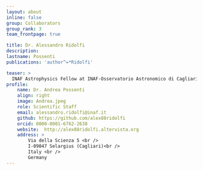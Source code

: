 ```yaml
---
layout: about
inline: false
group: Collaborators
group_rank: 3
team_frontpage: true

title: Dr. Alessandro Ridolfi
description: 
lastname: Possenti
publications: 'author^=*Ridolfi'

teaser: >
  INAF Astrophysics Fellow at INAF-Osservatorio Astronomico di Cagliari
profile:
    name: Dr. Andrea Possenti
    align: right
    image: Andrea.jpeg
    role: Scientific Staff
    email: alessandro.ridolfi@inaf.it
    github: https://github.com/alex88ridolfi
    orcid: 0000-0001-6762-2638
    website:  http://alex88ridolfi.altervista.org
    address: >
        Via della Scienza 5 <br />
        I-09047 Selargius (Cagliari)<br />
        Italy <br />
        Germany
---
```


